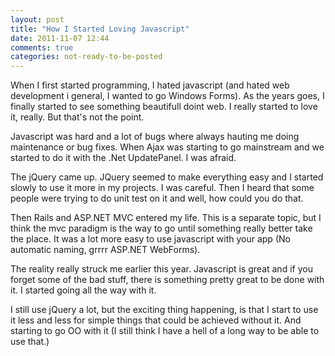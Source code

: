 ```yaml
---
layout: post
title: "How I Started Loving Javascript"
date: 2011-11-07 12:44
comments: true
categories: not-ready-to-be-posted 
---
```


When I first started programming, I hated javascript (and hated web development i general, I wanted to go Windows Forms). As the years goes, I finally started to see something beautifull doint web. I really started to love it, really. But that's not the point.

Javascript was hard and a lot of bugs where always hauting me doing maintenance or bug fixes. When Ajax was starting to go mainstream and we started to do it with the .Net UpdatePanel. I was afraid. 

The jQuery came up. JQuery seemed to make everything easy and I started slowly to use it more in my projects. I was careful. Then I heard that some people were trying to do unit test on it and well, how could you do that.

Then Rails and ASP.NET MVC entered my life. This is a separate topic, but I think the mvc paradigm is the way to go until something really better take the place. It was a lot more easy to use javascript with your app (No automatic naming, grrrr ASP.NET WebForms).  

The reality really struck me earlier this year. Javascript is great and if you forget some of the bad stuff, there is something pretty great to be done with it. I started going all the way with it.

I still use jQuery a lot, but the exciting thing happening, is that I start to use it less and less for simple things that could be achieved without it. And starting to go OO with it (I still think I have a hell of a long way to be able to use that.)

